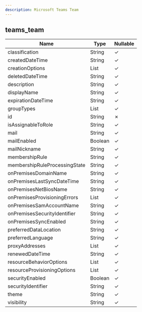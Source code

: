 ```yaml
---
description: Microsoft Teams Team
---
```

teams_team
----------

| **Name**                      | **Type**     | **Nullable** |
| ----------------------------- | ------------ | ------------ |
| classification                | String       | &check;      |
| createdDateTime               | String       | &check;      |
| creationOptions               | List<String> | &check;      |
| deletedDateTime               | String       | &check;      |
| description                   | String       | &check;      |
| displayName                   | String       | &check;      |
| expirationDateTime            | String       | &check;      |
| groupTypes                    | List<String> | &check;      |
| id                            | String       | &cross;      |
| isAssignableToRole            | String       | &check;      |
| mail                          | String       | &check;      |
| mailEnabled                   | Boolean      | &check;      |
| mailNickname                  | String       | &check;      |
| membershipRule                | String       | &check;      |
| membershipRuleProcessingState | String       | &check;      |
| onPremisesDomainName          | String       | &check;      |
| onPremisesLastSyncDateTime    | String       | &check;      |
| onPremisesNetBiosName         | String       | &check;      |
| onPremisesProvisioningErrors  | List<String> | &check;      |
| onPremisesSamAccountName      | String       | &check;      |
| onPremisesSecurityIdentifier  | String       | &check;      |
| onPremisesSyncEnabled         | String       | &check;      |
| preferredDataLocation         | String       | &check;      |
| preferredLanguage             | String       | &check;      |
| proxyAddresses                | List<String> | &check;      |
| renewedDateTime               | String       | &check;      |
| resourceBehaviorOptions       | List<String> | &check;      |
| resourceProvisioningOptions   | List<String> | &check;      |
| securityEnabled               | Boolean      | &check;      |
| securityIdentifier            | String       | &check;      |
| theme                         | String       | &check;      |
| visibility                    | String       | &check;      |
